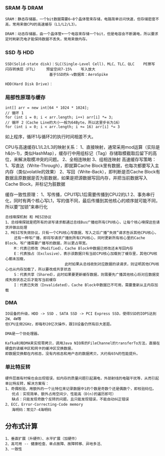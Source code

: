 
### SRAM 与 DRAM

    SRAM：静态存储器，一个bit数据需要6~8个晶体管来存储，电路简单访问快速，但存储密度不高，常用来做CPU的高速缓存（L1/L2/L3）。
    
    DRAM：动态存储器，由一个晶体管+一个电容来存储一个bit，但是电容会不断漏电，所以要求定时刷新充电才能保持数据不丢失，常用来做内存。
    
### SSD 与 HDD

    SSD(Solid-state disk)：SLC(Single-Level Cell)、MLC、TLC、QLC    PE擦写    闪存转换层（FTL）    预留空间7-15%    写入放大   
                        基于SSD的k-v数据库：AeroSpike
    
    HDD(Hard Disk Drive)：

### 局部性原理与缓存
```
int[] arr = new int[64 * 1024 * 1024];
// 循环 1
for (int i = 0; i < arr.length; i++) arr[i] *= 3;
// 循环 2（Cache Line的大小一般为64Byte，所以这里步长为16）
for (int i = 0; i < arr.length; i += 16) arr[i] *= 3
```
如上程序，循环1与循环2的执行时间相差不大。
    
CPU与高速缓存L1/L2/L3的映射关系：
    1、直接映射，通常采用mod运算（实际是h&(n-1)，类似HashMap），缓存行中用组标记（Tag）存储取模截取后留下的高位，来解决取模冲突的问题。
    2、全相连映射
    3、组相连映射
高速缓存写策略：
    1、写直达（Write-Through），即就算Cache Block里有数据，也每次都要写入主内存（类似volatile的效果）
    2、写回（Write-Back），即判断是否Cache Block有数据且原数据是否为脏数据，如果是把源数据写回内存，并把当前数据写入Cache Block，并标记为脏数据
    
缓存一致性原理：
    1、写传播，CPU1写L1后需要传播到CPU2的L1
    2、事务串行化，同时有两个核心写L1，写的值不同，最后传播到其他核心的顺序就可能不同，所以要“加锁”来串行化
    
    总线嗅探机制 和 MESI协议
    1、总线嗅探就是把所有的读写请求都通过总线Bus广播给所有CPU核心，让每个核心嗅探这些请求并做出处理
    2、MESI写失效协议，只有一个CPU核心写数据，写入之后广播“失效”请求告诉其他CPU核心，
        还有一种写广播，即将写请求广播到所有CPU核心，同时更新所有核心里的Cache Block。写广播需要广播写的数据，所以更占带宽。
        M：代表已修改（Modified），Cache Block中数据已修改还未写回内存
        E：代表独占（Exclusive），表示该数据只有当前CPU核心加载到了缓存里，其他CPU核心都未加载，
                               此时如果从总线收到对应数据的读请求，则证明其他CPU核心也从内存加载了，所以要改成共享状态
        S：代表共享（Shared），此时如果要更新缓存数据，则需要先广播其他核心将对应数据变成失效状态之后才能写当前缓存
        I：代表已失效（Invalidated），Cache Block中数据已不可用，需要重新从主内存加载
        
### DMA
    IO设备的升级，HDD -> SSD 、SATA SSD -> PCI Express SSD，使得SSD的IOPS达到2W、4W等
    但CPU主频2GHz，即每秒20亿次操作，跟IO设备仍然有巨大差距。
    
    DMA是一个协处理器。
    
    Kafka利用DMA来实现零拷贝，调用Java NIO库的FileChannel的transferTo方法，直接在硬盘的读缓冲区和网卡的缓冲区交换数据，
    即数据交换都在内核态，没有内核态和用户态的数据拷贝，大约有65%的性能提升。
    
### 单比特反转
    硬件层面有时候也会出现错误，如内存的质量问题引起漏电，外部射线的电磁干扰等，从而引起单比特反转，解决方案有：
    1、奇偶校验，用额外的一个比特位来记录数据中1的个数是奇数个还是偶数个，即校验码位。
       优点：实现简单、额外占用空间少、性能高（O(n)的遍历即可）
       缺点：只能发现奇数个反转的问题，且只能发现错误，不能自动纠正错误
    2、ECC，Error-Correcting-Code memory
       海明码：常见7-4海明码
       
## 分布式计算
    1、垂直扩展（升硬件）、水平扩展（加硬件）
    2、高可用 -- 健康检查、单点故障、故障转移、异地多活、
    3、一致性